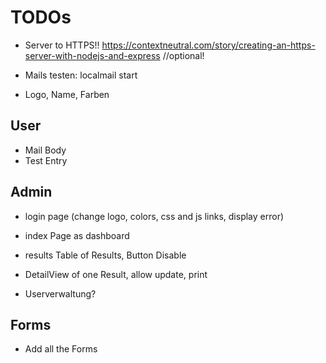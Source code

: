 # TODOs

- Server to HTTPS!! https://contextneutral.com/story/creating-an-https-server-with-nodejs-and-express //optional!

- Mails testen: localmail start

- Logo, Name, Farben

## User

- Mail Body
- Test Entry

## Admin

- login page (change logo, colors, css and js links, display error)
- index Page as dashboard
- results Table of Results, Button Disable
- DetailView of one Result, allow update, print

- Userverwaltung?

## Forms

- Add all the Forms